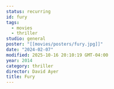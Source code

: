 ```yaml
---
status: recurring
id: fury
tags:
  - movies
  - thriller
studio: general
poster: "[[movies/posters/fury.jpg]]"
date: "2024-02-07"
modified: 2025-10-16 20:10:19 GMT-04:00
year: 2014
category: thriller
director: David Ayer
title: Fury
---
```

